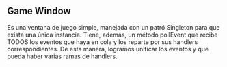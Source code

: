 ## Game Window
Es una ventana de juego simple, manejada con un patró Singleton para que exista una única instancia.
Tiene, además, un método pollEvent que recibe TODOS los eventos que haya en cola y los reparte por sus handlers correspondientes. De esta manera, logramos unificar los eventos y que pueda haber varias ramas de handlers.